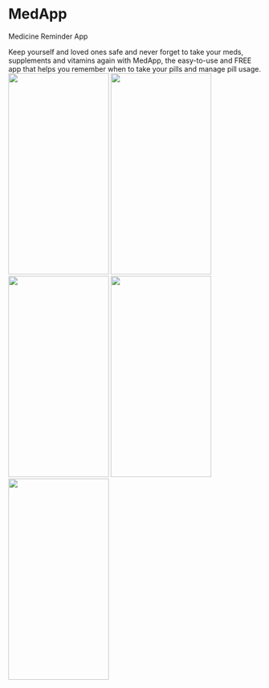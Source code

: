 # MedApp
Medicine Reminder App

Keep yourself and loved ones safe and never forget to take your meds,
supplements and vitamins again with MedApp, the easy-to-use and FREE app that helps you remember when to take your pills and manage pill usage.
<img src="https://user-images.githubusercontent.com/67409305/128859331-1fe38ff7-6d5a-4d10-91b0-84b45960ec7f.jpg" width="200" height="400">
<img src="https://user-images.githubusercontent.com/67409305/128859338-c807352b-4e0a-406c-ad11-8d6763289762.jpg" width="200" height="400">
<img src="https://user-images.githubusercontent.com/67409305/128859340-e261af81-d853-4450-9184-007db7ffbe1d.jpg" width="200" height="400">
<img src="https://user-images.githubusercontent.com/67409305/128859342-486ac659-34ab-4315-bb4a-c88d9d24c9de.jpg" width="200" height="400">
<img src="https://user-images.githubusercontent.com/67409305/128859346-8c4cca57-5c91-499a-bb89-5e721f267b38.jpg" width="200" height="400">

